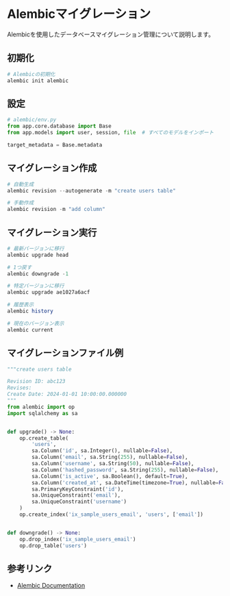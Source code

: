 # Alembicマイグレーション

Alembicを使用したデータベースマイグレーション管理について説明します。

## 初期化

```powershell
# Alembicの初期化
alembic init alembic
```

## 設定

```python
# alembic/env.py
from app.core.database import Base
from app.models import user, session, file  # すべてのモデルをインポート

target_metadata = Base.metadata
```

## マイグレーション作成

```powershell
# 自動生成
alembic revision --autogenerate -m "create users table"

# 手動作成
alembic revision -m "add column"
```

## マイグレーション実行

```powershell
# 最新バージョンに移行
alembic upgrade head

# 1つ戻す
alembic downgrade -1

# 特定バージョンに移行
alembic upgrade ae1027a6acf

# 履歴表示
alembic history

# 現在のバージョン表示
alembic current
```

## マイグレーションファイル例

```python
"""create users table

Revision ID: abc123
Revises:
Create Date: 2024-01-01 10:00:00.000000
"""
from alembic import op
import sqlalchemy as sa


def upgrade() -> None:
    op.create_table(
        'users',
        sa.Column('id', sa.Integer(), nullable=False),
        sa.Column('email', sa.String(255), nullable=False),
        sa.Column('username', sa.String(50), nullable=False),
        sa.Column('hashed_password', sa.String(255), nullable=False),
        sa.Column('is_active', sa.Boolean(), default=True),
        sa.Column('created_at', sa.DateTime(timezone=True), nullable=False),
        sa.PrimaryKeyConstraint('id'),
        sa.UniqueConstraint('email'),
        sa.UniqueConstraint('username')
    )
    op.create_index('ix_sample_users_email', 'users', ['email'])


def downgrade() -> None:
    op.drop_index('ix_sample_users_email')
    op.drop_table('users')
```

## 参考リンク

- [Alembic Documentation](https://alembic.sqlalchemy.org/)
